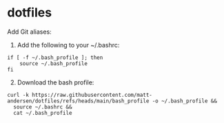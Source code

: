 # dotfiles

Add Git aliases: 

1. Add the following to your ~/.bashrc:
```
if [ -f ~/.bash_profile ]; then
    source ~/.bash_profile
fi
```

2. Download the bash profile:
```
curl -k https://raw.githubusercontent.com/matt-andersen/dotfiles/refs/heads/main/bash_profile -o ~/.bash_profile &&
  source ~/.bashrc &&
  cat ~/.bash_profile
```
